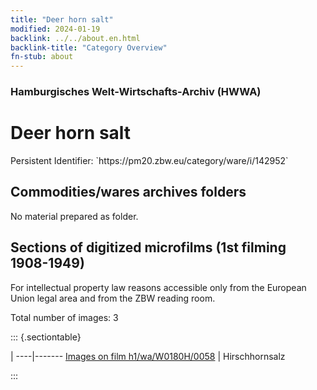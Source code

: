```yaml
---
title: "Deer horn salt"
modified: 2024-01-19
backlink: ../../about.en.html
backlink-title: "Category Overview"
fn-stub: about
---
```


### Hamburgisches Welt-Wirtschafts-Archiv (HWWA)

# Deer horn salt

<div class="hint">Persistent Identifier: `https://pm20.zbw.eu/category/ware/i/142952`</div>







## Commodities/wares archives folders





No material prepared as folder.



<a id="filmsections" />

## Sections of digitized microfilms (1st filming 1908-1949)

<p>For intellectual property law reasons accessible only from the European Union legal area and from the ZBW reading room.</p>



<p>Total number of images: 3</p>




::: {.sectiontable}

 | 
----|-------
<a class="btn" href="https://pm20.zbw.eu/film/h1/wa/W0180H/0058" rel="nofollow">Images on film h1/wa/W0180H/0058</a> | Hirschhornsalz


:::
















